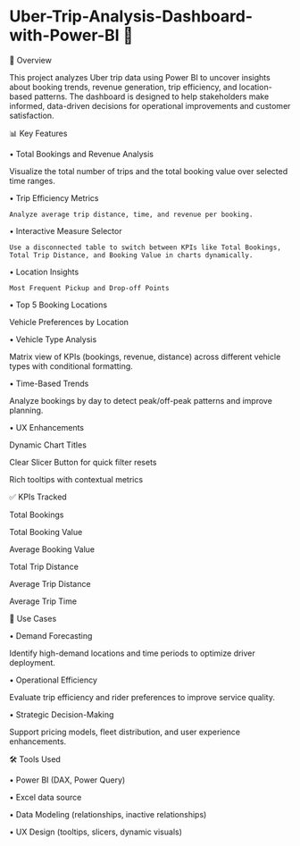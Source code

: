 # Uber-Trip-Analysis-Dashboard-with-Power-BI 🚕 

📌 Overview

This project analyzes Uber trip data using Power BI to uncover insights about booking trends, revenue generation, trip efficiency, and location-based patterns. The dashboard is designed to help stakeholders make informed, data-driven decisions for operational improvements and customer satisfaction.


📊 Key Features

• Total Bookings and Revenue Analysis

   Visualize the total number of trips and the total booking value over selected time ranges.

• Trip Efficiency Metrics

    Analyze average trip distance, time, and revenue per booking.

• Interactive Measure Selector

    Use a disconnected table to switch between KPIs like Total Bookings, Total Trip Distance, and Booking Value in charts dynamically.

• Location Insights

    Most Frequent Pickup and Drop-off Points

• Top 5 Booking Locations

   Vehicle Preferences by Location

• Vehicle Type Analysis

   Matrix view of KPIs (bookings, revenue, distance) across different vehicle types with conditional formatting.

• Time-Based Trends

   Analyze bookings by day to detect peak/off-peak patterns and improve planning.

• UX Enhancements

   Dynamic Chart Titles

   Clear Slicer Button for quick filter resets

   Rich tooltips with contextual metrics

   

✅ KPIs Tracked

Total Bookings

Total Booking Value

Average Booking Value

Total Trip Distance

Average Trip Distance

Average Trip Time



📍 Use Cases

• Demand Forecasting

Identify high-demand locations and time periods to optimize driver deployment.

• Operational Efficiency

Evaluate trip efficiency and rider preferences to improve service quality.

• Strategic Decision-Making

Support pricing models, fleet distribution, and user experience enhancements.



🛠 Tools Used

• Power BI (DAX, Power Query)

• Excel data source

• Data Modeling (relationships, inactive relationships)

• UX Design (tooltips, slicers, dynamic visuals)

